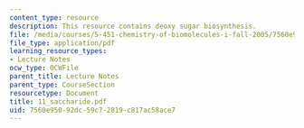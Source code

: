 ```yaml
---
content_type: resource
description: This resource contains deoxy sugar biosynthesis.
file: /media/courses/5-451-chemistry-of-biomolecules-i-fall-2005/7560e95092dc59c72819c817ac58ace7_11_saccharide.pdf
file_type: application/pdf
learning_resource_types:
- Lecture Notes
ocw_type: OCWFile
parent_title: Lecture Notes
parent_type: CourseSection
resourcetype: Document
title: 11_saccharide.pdf
uid: 7560e950-92dc-59c7-2819-c817ac58ace7
---
```

